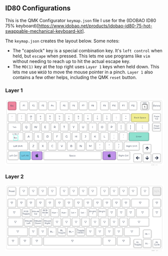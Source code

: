 ## ID80 Configurations

This is the QMK Configurator `keymap.json` file I use for the (IDOBAO ID80 75% keyboard)[https://www.idobao.net/products/idobao-id80-75-hot-swappable-mechanical-keyboard-kit].

The `keymap.json` creates the layout below.  Some notes:

* The "capslock" key is a special combination key. It's `left control` when held, but `escape` when pressed.  This lets me use programs like `vim` without needing to reach up to hit the actual escape key.
* The `MO(1)` key at the top right uses `Layer 1` keys when held down.  This lets me use `WASD` to move the mouse pointer in a pinch.  `Layer 1` also contains a few other helps, including the QMK `reset` button.

### Layer 1
![Layer 1](./layer1.png)

### Layer 2
![Layer 2](./layer2.png)
